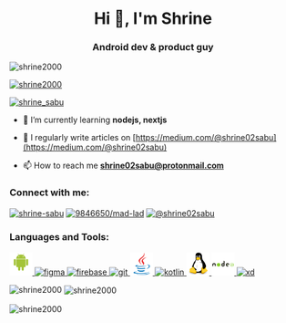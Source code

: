 <h1 align="center">Hi 👋, I'm Shrine</h1>
<h3 align="center">Android dev & product guy</h3>

<p align="left"> <img src="https://komarev.com/ghpvc/?username=shrine2000&label=Profile%20views&color=0e75b6&style=flat" alt="shrine2000" /> </p>

<p align="left"> <a href="https://github.com/ryo-ma/github-profile-trophy"><img src="https://github-profile-trophy.vercel.app/?username=shrine2000" alt="shrine2000" /></a> </p>

<p align="left"> <a href="https://twitter.com/shrine_sabu" target="blank"><img src="https://img.shields.io/twitter/follow/shrine_sabu?logo=twitter&style=for-the-badge" alt="shrine_sabu" /></a> </p>

- 🌱 I’m currently learning **nodejs, nextjs**

- 📝 I regularly write articles on [https://medium.com/@shrine02sabu](https://medium.com/@shrine02sabu)

- 📫 How to reach me **shrine02sabu@protonmail.com**

<h3 align="left">Connect with me:</h3>
<p align="left">

<a href="https://linkedin.com/in/shrine-sabu" target="blank"><img align="center" src="https://raw.githubusercontent.com/rahuldkjain/github-profile-readme-generator/master/src/images/icons/Social/linked-in-alt.svg" alt="shrine-sabu" height="30" width="40" /></a>
<a href="https://stackoverflow.com/users/9846650/mad-lad" target="blank"><img align="center" src="https://raw.githubusercontent.com/rahuldkjain/github-profile-readme-generator/master/src/images/icons/Social/stack-overflow.svg" alt="9846650/mad-lad" height="30" width="40" /></a>
<a href="https://medium.com/@shrine02sabu" target="blank"><img align="center" src="https://raw.githubusercontent.com/rahuldkjain/github-profile-readme-generator/master/src/images/icons/Social/medium.svg" alt="@shrine02sabu" height="30" width="40" /></a>
</p>

<h3 align="left">Languages and Tools:</h3>
<p align="left"> <a href="https://developer.android.com" target="_blank" rel="noreferrer"> <img src="https://raw.githubusercontent.com/devicons/devicon/master/icons/android/android-original-wordmark.svg" alt="android" width="40" height="40"/> </a> <a href="https://www.figma.com/" target="_blank" rel="noreferrer"> <img src="https://www.vectorlogo.zone/logos/figma/figma-icon.svg" alt="figma" width="40" height="40"/> </a> <a href="https://firebase.google.com/" target="_blank" rel="noreferrer"> <img src="https://www.vectorlogo.zone/logos/firebase/firebase-icon.svg" alt="firebase" width="40" height="40"/> </a> <a href="https://git-scm.com/" target="_blank" rel="noreferrer"> <img src="https://www.vectorlogo.zone/logos/git-scm/git-scm-icon.svg" alt="git" width="40" height="40"/> </a> <a href="https://www.java.com" target="_blank" rel="noreferrer"> <img src="https://raw.githubusercontent.com/devicons/devicon/master/icons/java/java-original.svg" alt="java" width="40" height="40"/> </a> <a href="https://kotlinlang.org" target="_blank" rel="noreferrer"> <img src="https://www.vectorlogo.zone/logos/kotlinlang/kotlinlang-icon.svg" alt="kotlin" width="40" height="40"/> </a> <a href="https://www.linux.org/" target="_blank" rel="noreferrer"> <img src="https://raw.githubusercontent.com/devicons/devicon/master/icons/linux/linux-original.svg" alt="linux" width="40" height="40"/> </a> <a href="https://nodejs.org" target="_blank" rel="noreferrer"> <img src="https://raw.githubusercontent.com/devicons/devicon/master/icons/nodejs/nodejs-original-wordmark.svg" alt="nodejs" width="40" height="40"/> </a> <a href="https://www.adobe.com/products/xd.html" target="_blank" rel="noreferrer"> <img src="https://cdn.worldvectorlogo.com/logos/adobe-xd.svg" alt="xd" width="40" height="40"/> </a> </p>

<p><img align="left" src="https://github-readme-stats.vercel.app/api/top-langs?username=shrine2000&show_icons=true&locale=en&layout=compact" alt="shrine2000" /></p>

<p>&nbsp;<img align="center" src="https://github-readme-stats.vercel.app/api?username=shrine2000&show_icons=true&locale=en" alt="shrine2000" /></p>

<p><img align="center" src="https://github-readme-streak-stats.herokuapp.com/?user=shrine2000&" alt="shrine2000" /></p>
